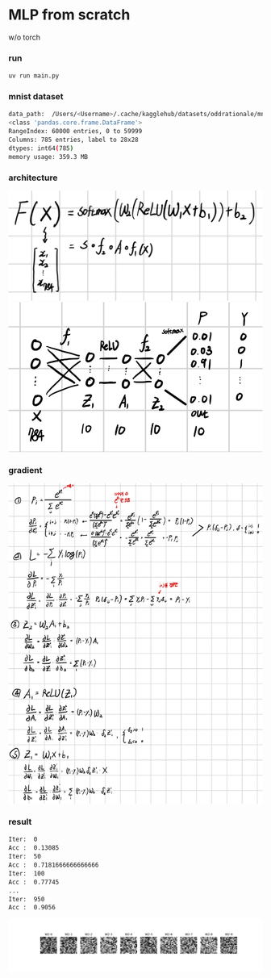 # MLP from scratch
w/o torch

### run
``` bash
uv run main.py
```

### mnist dataset
``` bash
data_path:  /Users/<Username>/.cache/kagglehub/datasets/oddrationale/mnist-in-csv/versions/2
<class 'pandas.core.frame.DataFrame'>
RangeIndex: 60000 entries, 0 to 59999
Columns: 785 entries, label to 28x28
dtypes: int64(785)
memory usage: 359.3 MB
```

### architecture
![fig0](./assets/Figure_0.png)
![fig1](./assets/Figure_1.png)

### gradient
![fig3](./assets/Figure_3.png)

### result
``` bash
Iter:  0
Acc :  0.13085
Iter:  50
Acc :  0.7181666666666666
Iter:  100
Acc :  0.77745
...
Iter:  950
Acc :  0.9056
```
![fig2](./assets/Figure_2.png)